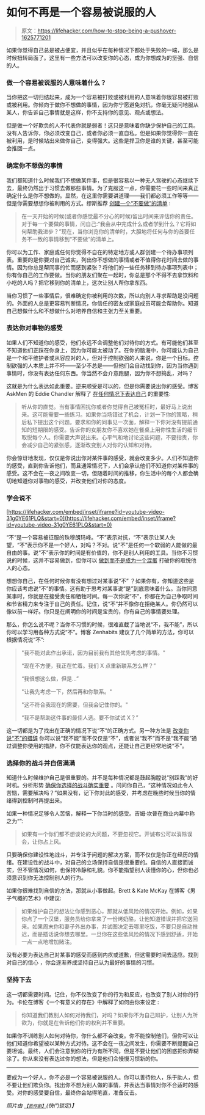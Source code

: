 # 如何不再是一个容易被说服的人

> 原文：<https://lifehacker.com/how-to-stop-being-a-pushover-1625771201>

如果你觉得自己总是被占便宜，并且似乎在每种情况下都处于失败的一端，那么是时候扭转局面了。这里有一些方法可以改变你的心态，成为你想成为的坚强、自信的人。



### 做一个容易被说服的人意味着什么？

当你把这一切归结起来，成为一个容易被打败或被利用的人意味着你很容易被打败或被利用。你倾向于做你不想做的事情，因为你宁愿避免对抗，你毫无疑问地服从某人，你告诉自己事情就是这样，你不支持你的意见、观点或想法。

但是做一个好欺负的人不代表你就是弱者！这只是意味着你缺少保护自己的工具。没有人告诉你，你必须改变自己，或者你必须一直自私。但是如果你觉得你一直在被利用，是时候站出来做你自己，变得强大。这些是捍卫你是谁的关键，甚至可能会推回一点。

### **确定你不想做的事情**

我们都知道什么时候我们不想做某件事，但是很容易以一种无人驾驶的心态继续下去，最终仍然出于习惯去做那些事情。为了克服这一点，你需要花一些时间来真正确定什么是你不想做的。显然，在这里你需要讲道理——我们都必须工作等等——但是你需要想想你被利用的方式。缪斯推荐 [创建一个“不要做”的清单](https://www.themuse.com/advice/painfree-ways-to-stop-being-a-pushover-at-work) :

> 在一天开始的时候(或者你感觉最不分心的时候)留出时间来评估你的责任。对于每一个要做的事情，问自己:“我会从中完成什么或者学到什么？它将如何帮助我进步？”现在，当你浏览你的清单时，大胆地将任何与你的首要任务不一致的事情移到“不要做”的清单上。

你可以为工作、家庭或任何你觉得不自在的特定地方或人群创建一个待办事项列表。重要的是你要对自己诚实，列出你不想做的事情或者不值得你花时间去做的事情。因为你总是帮同事的忙而感到紧张？将他们的一些任务移到待办事项列表中；你有你自己的工作要做。当你的朋友们聚在一起时，你总是那个不得不去拿饮料和小吃的人吗？把它移到你的清单上，这次让别人帮你拿东西。

当你习惯了一些事情后，很难确定你被利用的次数，所以向别人寻求帮助是没问题的。外面的人总是更容易判断情况，你信任的密友或家庭成员可能会帮助你。知道自己想做什么和不想做什么对培养自信和主张力至关重要。

### **表达你对事物的感受**

如果人们不知道你的感受，他们永远不会调整他们对待你的方式。有可能他们甚至不知道他们正踩在你身上，因为你可能太被动了。在你的脑海中，你可能认为自己是一个和平维护者或从容应对的人，但对于控制欲强的人来说，你是一个目标。控制欲强的人本质上并不坏——至少不总是——但他们会自动找到你，因为当你遇到事情时，你没有表达任何东西。你当然不会介意跑腿，因为你不想捣乱，对吗？

这就是为什么表达如此重要。逆来顺受是可以的，但是你需要说出你的感受。博客 AskMen 的 Eddie Chandler 解释了 [在任何情况下表达自己](http://www.askmen.com/money/body_and_mind_100/111_better_living.html) 的重要性:

> 听从你的直觉。当有事情困扰你或者你觉得自己被冤枉时，最好马上说出来。这可能需要一些练习。如果你当场错过了机会，计划一下你的策略，稍后私下提出这个问题。要求和你的同事见一次面，解释一下你对没有提前通知的短期限的感受。告诉你的女朋友你不喜欢她在餐桌上用你性生活的细节取悦每个人。你需要大声说出来。心平气和地讨论这些问题，不要指责，你会减少自己的紧张感，逐渐改变别人对你的认知和对待。

你会惊讶地发现，仅仅是你说出你对某件事的感受，就会改变多少。人们不知道你的感受，直到你告诉他们，而且通常情况下，人们会承认他们不知道你对某件事的感受。这不会在一夜之间改变一切，但随着时间的推移，你生活中的每个人都会确切地知道你对事物的感受，并改变他们对你的态度。

### **学会说不**

 [https://lifehacker.com/embed/inset/iframe?id=youtube-video-31g0YE61PLQ&start=0](https://lifehacker.com/embed/inset/iframe?id=youtube-video-31g0YE61PLQ&start=0) 

“不”是一个容易被征服的珠穆朗玛峰。“不”表示对抗，“不”表示让某人失望，“不”表示你不是一个好人，对吗？不对。说“不”是任何一个软弱的人能做的最自由的事。说“不”表示你的时间是有价值的，你不是别人利用的工具。当你不习惯说的时候，这并不容易做到，但你可以 [做到而不是成为一个混蛋](https://lifehacker.com/how-to-say-no-without-being-an-asshole-5875337) 打破你的取悦他人的心态。

想想你自己，在任何时候你有没有想过对某事说“不” ？如果你有，你知道这些是你应该考虑说“不”的事情。这有助于思考对某事说“是”到底意味着什么。当你同意某事时，你就是在接受责任和牺牲时间。每一次你说“不”，你都在为自己争取时间和节省精力来专注于自己的责任。记住，说“不”并不像你在拒绝某人。你仍然可以像以前一样好。你只是在阐明你的时间是宝贵的，你有自己的事情要处理。

那么，你怎么说不呢？当你不习惯的时候，很难直截了当地说“不，我不能”，所以你可以学习用各种方式说“不”。博客 Zenhabits 建议了几个简单的方法，你可以根据情况说“不”:

> "我不能对此作出承诺，因为目前我有其他优先考虑的事情。"
> 
> “现在不方便，我正在忙着。我们 X 点重新联系怎么样？”
> 
> “我很想这么做，但是…”
> 
> "让我先考虑一下，然后再和你联系。"
> 
> "这不符合我现在的需要，但我会记住你的。"
> 
> “我不是帮助这件事的最佳人选。要不你试试 X？”

这一切都是为了找出在正确的情况下说“不”的正确方式。另一种方法是 [改变你说“不”的措辞](https://lifehacker.com/a-scientific-guide-to-saying-no-1293242273) 你可以说“我不能”而不仅仅是“不”，或者说“我不”而不是“我不能”通过调整你使用的措辞，你不仅能表达你的观点，还能让自己更经常地说“不”。

### **选择你的战斗并自信满满**

知道什么时候维护自己是很重要的。并不是每种情况都是鼓起胸膛说“别踩我”的好时机。分析形势 [确保你选择的战斗确实重要](https://lifehacker.com/how-to-choose-your-battles-and-fight-for-what-actually-5989295) 。问问你自己，“这种情况如此令人苦恼，需要解决吗？”如果没有，记下你对此的感受，并考虑在晚些时候当你的情绪得到控制时再提出来。

如果一种情况足够令人苦恼，解释一下你当时的感受。吉姆·坎普在商业内幕中称之为“”:

> 如果有一个你们都不想谈论的大问题，不要忽视它。开诚布公可以消除误会，让你占上风。

只要确保你建设性地战斗，并专注于问题的解决方案，而不仅仅是你正在经历的情绪。在建设性的战斗中，对自己的立场保持自信是很重要的。自信的人直接而诚实，但不管情况如何，也保持冷静和礼貌。你不能指望别人读懂你的心，但你也必须意识到你无法控制别人的行为。

如果你很难找到自信的方法，那就从小事做起。Brett & Kate McKay 在博客《男子气概的艺术》中建议:

> 如果维护自己的想法让你感到恶心，那就从低风险的情况开始。例如，如果你点了一个汉堡，服务员给你拿来了一份烤奶酪，让他知道错误并把它送回来。如果周末你和妻子外出办事，并试图决定去哪里吃饭，不要只是自动推迟，而是插话说你想去哪里。一旦你在这些低风险的情况下感到舒适，开始一点一点地增加赌注。

没有必要为表达自己对某事的感受而感到内疚或道歉，但这需要时间去适应。找到对自己的信心 ，你会逐渐养成坚持自己认为最好的事情的习惯。

### **坚持下去**

这一切都需要时间。记住，你不仅改变了你的行为和反应，也改变了别人对你的行为。卡伦在博客《一个有意义的存在》中解释了如何由你来设定 :

> 你知道我们教别人如何对待我们，对吗？如果你不为自己辩护，让别人为所欲为，你就是在告诉他们你的权利并不重要。

如果你不训练别人如何对待你，你什么都不会改变。你不能控制他们，但你可以让他们知道你希望被以某种方式对待。这不会在一夜之间发生，你需要不断提醒自己要坦诚。最终，人们会注意到你的行为有所不同，但是不要让他们的困惑把你弄糊涂了。你从来没有表达过你的想法，但是他们会慢慢习惯新的你。

* * *

要成为一个好人，你不必是一个容易被说服的人。你可以善待他人，乐于助人，但不要让他们欺负你。找出你不想为别人做的事情，并表达当事情对你不合适时的感受。对你的感受要自信，最终你会站得笔直，准备反击。

*照片由* [<small>*【恶作剧】*</small>](http://www.shutterstock.com/pic.mhtml?id=94508647&src=id)*(快门锁定)】*